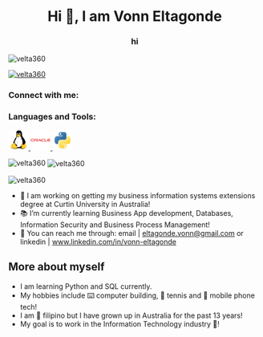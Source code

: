 <h1 align="center">Hi 👋, I am Vonn Eltagonde</h1>
<h3 align="center">hi</h3>

<p align="left"> <img src="https://komarev.com/ghpvc/?username=velta360&label=Profile%20views&color=0e75b6&style=flat" alt="velta360" /> </p>

<p align="left"> <a href="https://github.com/ryo-ma/github-profile-trophy"><img src="https://github-profile-trophy.vercel.app/?username=velta360" alt="velta360" /></a> </p>

<h3 align="left">Connect with me:</h3>
<p align="left">
</p>

<h3 align="left">Languages and Tools:</h3>
<p align="left"> <a href="https://www.linux.org/" target="_blank" rel="noreferrer"> <img src="https://raw.githubusercontent.com/devicons/devicon/master/icons/linux/linux-original.svg" alt="linux" width="40" height="40"/> </a> <a href="https://www.oracle.com/" target="_blank" rel="noreferrer"> <img src="https://raw.githubusercontent.com/devicons/devicon/master/icons/oracle/oracle-original.svg" alt="oracle" width="40" height="40"/> </a> <a href="https://www.python.org" target="_blank" rel="noreferrer"> <img src="https://raw.githubusercontent.com/devicons/devicon/master/icons/python/python-original.svg" alt="python" width="40" height="40"/> </a> </p>

<p><img align="left" src="https://github-readme-stats.vercel.app/api/top-langs?username=velta360&show_icons=true&locale=en&layout=compact" alt="velta360" /></p>

<p>&nbsp;<img align="center" src="https://github-readme-stats.vercel.app/api?username=velta360&show_icons=true&locale=en" alt="velta360" /></p>

<p><img align="center" src="https://github-readme-streak-stats.herokuapp.com/?user=velta360&" alt="velta360" /></p>

- 🔬 I am working on getting my business information systems extensions degree at Curtin University in Australia!
- 📚 I’m currently learning Business App development, Databases, Information Security and Business Process Management!
- 📨 You can reach me through: email | eltagonde.vonn@gmail.com or linkedin | www.linkedin.com/in/vonn-eltagonde

## More about myself
- I am learning Python and SQL currently.
- My hobbies include ⌨️ computer building, 🎾 tennis and 📱 mobile phone tech!
- I am 🛫 filipino but I have grown up in Australia for the past 13 years!
- My goal is to work in the Information Technology industry 🤳!

<!--
**velta360/velta360** is a ✨ _special_ ✨ repository because its `README.md` (this file) appears on your GitHub profile.

